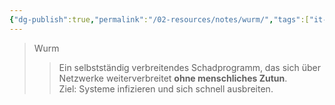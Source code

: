 ```yaml
---
{"dg-publish":true,"permalink":"/02-resources/notes/wurm/","tags":["it-sicherheit","malware/worm"],"updated":"2025-03-24T16:16:09.871+01:00"}
---
```


>Wurm 
>> Ein selbstständig verbreitendes Schadprogramm, das sich über Netzwerke weiterverbreitet **ohne menschliches Zutun**.  
>> Ziel: Systeme infizieren und sich schnell ausbreiten.